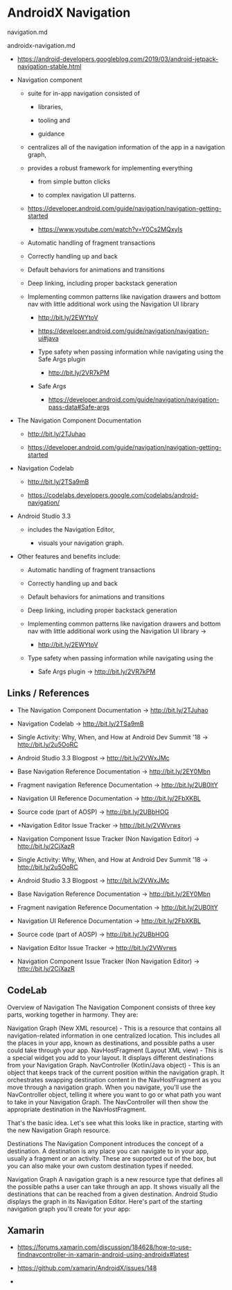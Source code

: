 # AndroidX Navigation

navigation.md

androidx-navigation.md

*   https://android-developers.googleblog.com/2019/03/android-jetpack-navigation-stable.html

*   Navigation component 

    *   suite for in-app navigation consisted of 
    
        *   libraries, 
        
        *   tooling and 
        
        *   guidance 

    *   centralizes all of the navigation information of the app in a navigation graph, 

    *   provides a robust framework for implementing everything 
    
        *   from simple button clicks 
        
        *   to complex  navigation UI patterns.

    *   https://developer.android.com/guide/navigation/navigation-getting-started

        *   https://www.youtube.com/watch?v=Y0Cs2MQxyIs

    *   Automatic handling of fragment transactions

    *   Correctly handling up and back

    *   Default behaviors for animations and transitions

    *   Deep linking, including proper backstack generation

    *   Implementing common patterns like navigation drawers and bottom nav with little 
        additional work using the Navigation UI library 
        
        *   http://bit.ly/2EWYtoV

        *   https://developer.android.com/guide/navigation/navigation-ui#java

        *   Type safety when passing information while navigating using the Safe Args plugin 
        
            *   http://bit.ly/2VR7kPM

        *   Safe Args

            *   https://developer.android.com/guide/navigation/navigation-pass-data#Safe-args

*   The Navigation Component Documentation 

    *   http://bit.ly/2TJuhao

    *   https://developer.android.com/guide/navigation/navigation-getting-started

*   Navigation Codelab 

    *   http://bit.ly/2TSa9mB

    *   https://codelabs.developers.google.com/codelabs/android-navigation/

*   Android Studio 3.3 

    *   includes the Navigation Editor, 
    
        *   visuals your navigation graph. 

*   Other  features and benefits include:

    *   Automatic handling of fragment transactions

    *   Correctly handling up and back

    *   Default behaviors for animations and transitions

    *   Deep linking, including proper backstack generation

    *   Implementing common patterns like navigation drawers and bottom nav with little additional 
        work using the Navigation UI library → 
        
        *   http://bit.ly/2EWYtoV

    *   Type safety when passing information while navigating using the 
    
        *   Safe Args plugin → http://bit.ly/2VR7kPM

## Links /  References

*   The Navigation Component Documentation → http://bit.ly/2TJuhao

*   Navigation Codelab → http://bit.ly/2TSa9mB

*   Single Activity: Why, When, and How at Android Dev Summit '18 → http://bit.ly/2u5OoRC

*   Android Studio 3.3 Blogpost → http://bit.ly/2VWxJMc

*   Base Navigation Reference Documentation → http://bit.ly/2EY0Mbn 

*   Fragment navigation Reference Documentation → http://bit.ly/2UB0ltY

*   Navigation UI Reference Documentation → http://bit.ly/2FbXKBL

*   Source code (part of AOSP) → http://bit.ly/2UBbHOG

*   *Navigation Editor Issue Tracker → http://bit.ly/2VWvrws

*   Navigation Component Issue Tracker (Non Navigation Editor) → http://bit.ly/2CjXazR





*   Single Activity: Why, When, and How at Android Dev Summit '18 → http://bit.ly/2u5OoRC

*   Android Studio 3.3 Blogpost → http://bit.ly/2VWxJMc

*   Base Navigation Reference Documentation → http://bit.ly/2EY0Mbn 

*   Fragment navigation Reference Documentation → http://bit.ly/2UB0ltY

*   Navigation UI Reference Documentation → http://bit.ly/2FbXKBL

*   Source code (part of AOSP) → http://bit.ly/2UBbHOG

*   Navigation Editor Issue Tracker → http://bit.ly/2VWvrws

*   Navigation Component Issue Tracker (Non Navigation Editor) → http://bit.ly/2CjXazR

## CodeLab

Overview of Navigation
The Navigation Component consists of three key parts, working together in harmony. They are:

Navigation Graph (New XML resource) - This is a resource that contains all navigation-related information in one centralized location. This includes all the places in your app, known as destinations, and possible paths a user could take through your app.
NavHostFragment (Layout XML view) - This is a special widget you add to your layout. It displays different destinations from your Navigation Graph.
NavController (Kotlin/Java object) - This is an object that keeps track of the current position within the navigation graph. It orchestrates swapping destination content in the NavHostFragment as you move through a navigation graph.
When you navigate, you'll use the NavController object, telling it where you want to go or what path you want to take in your Navigation Graph. The NavController will then show the appropriate destination in the NavHostFragment.

That's the basic idea. Let's see what this looks like in practice, starting with the new Navigation Graph resource.

Destinations
The Navigation Component introduces the concept of a destination. A destination is any place you can navigate to in your app, usually a fragment or an activity. These are supported out of the box, but you can also make your own custom destination types if needed.

Navigation Graph
A navigation graph is a new resource type that defines all the possible paths a user can take through an app. It shows visually all the destinations that can be reached from a given destination. Android Studio displays the graph in its Navigation Editor. Here's part of the starting navigation graph you'll create for your app:


## Xamarin

*   https://forums.xamarin.com/discussion/184628/how-to-use-findnavcontroller-in-xamarin-android-using-androidx#latest

*   https://github.com/xamarin/AndroidX/issues/148

*   



